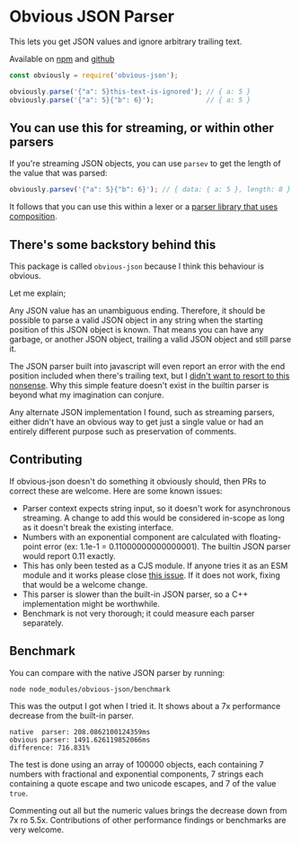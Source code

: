 # Obvious JSON Parser

This lets you get JSON values and ignore arbitrary trailing text.

Available on [npm](https://www.npmjs.com/package/obvious-json)
and [github](https://github.com/KernelDeimos/obvious-json)

```javascript
const obviously = require('obvious-json');

obviously.parse('{"a": 5}this-text-is-ignored'); // { a: 5 }
obviously.parse('{"a": 5}{"b": 6}');             // { a: 5 }

```

## You can use this for streaming, or within other parsers

If you're streaming JSON objects, you can use `parsev` to get the length of the
value that was parsed:

```javascript
obviously.parsev('{"a": 5}{"b": 6}'); // { data: { a: 5 }, length: 8 }
```

It follows that you can use this within a lexer or a
[parser library that uses composition](https://github.com/kgrgreer/foam3/blob/development/src/foam/parse/parse.js).

## There's some backstory behind this

This package is called `obvious-json` because I think this behaviour is obvious.

Let me explain;

Any JSON value has an unambiguous ending. Therefore, it should be possible to
parse a valid JSON object in any string when the starting position of this JSON
object is known. That means you can have any garbage, or another JSON object,
trailing a valid JSON object and still parse it.

The JSON parser built into javascript will even report an error with the
end position included when there's trailing text,
but I [didn't want to resort to this nonsense](https://stackoverflow.com/questions/67271974/how-to-json-parse-ignoring-suffix-after-object).
Why this simple feature doesn't exist in the builtin parser is beyond what my
imagination can conjure.

Any alternate JSON implementation I found, such as streaming parsers, either
didn't have an obvious way to get just a single value or had an entirely different
purpose such as preservation of comments.

## Contributing

If obvious-json doesn't do something it obviously should, then PRs to correct
these are welcome. Here are some known issues:

- Parser context expects string input, so it doesn't work for asynchronous
  streaming. A change to add this would be considered in-scope as long as
  it doesn't break the existing interface.
- Numbers with an exponential component are calculated with floating-point
  error (ex: 1.1e-1 = 0.11000000000000001). The builtin JSON parser would
  report 0.11 exactly.
- This has only been tested as a CJS module. If anyone tries it as an ESM
  module and it works please close [this issue](https://github.com/KernelDeimos/obvious-json/issues/1).
  If it does not work, fixing that would be a welcome change.
- This parser is slower than the built-in JSON parser, so a C++ implementation
  might be worthwhile.
- Benchmark is not very thorough; it could measure each parser separately.

## Benchmark

You can compare with the native JSON parser by running:
```
node node_modules/obvious-json/benchmark
```

This was the output I got when I tried it. It shows about a 7x
performance decrease from the built-in parser. 

```
native  parser: 208.0862100124359ms
obvious parser: 1491.626119852066ms
difference: 716.831%
```

The test is done using an array of 100000 objects, each containing
7 numbers with fractional and exponential components, 7 strings
each containing a quote escape and two unicode escapes, and 7 of
the value `true`.

Commenting out all but the numeric values brings the decrease down
from 7x ro 5.5x. Contributions of other performance findings or
benchmarks are very welcome.
